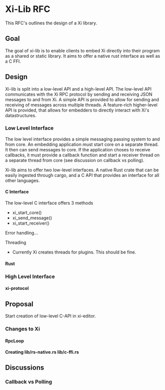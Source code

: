# Xi-Lib RFC

This RFC's outlines the design of a Xi library.
## Goal
The goal of xi-lib is to enable clients to embed Xi directly into their program as a shared or static library. It aims
to offer a native rust interface as well as a C FFI.

## Design
Xi-lib is split into a low-level API and a high-level API. The low-level API communicates with the Xi RPC protocol by
sending and receiving JSON messages to and from Xi. A simple API is provided to allow for sending and receiving of
messages across multiple threads. A feature-rich higher-level API is provided, that allows for embedders to directly
interact with Xi's datastructures.

### Low Level Interface
The low level interface provides a simple messaging passing system to and from core. An embedding application must
start core on a separate thread. It then can send messages to core. If the application choses to receive callbacks, it
must provide a callback function and start a receiver thread on a separate thread from core (see discussion on
callback vs polling).

Xi-lib aims to offer two low-level interfaces. A native Rust crate that can be easily ingested through cargo,
and a C API that provides an interface for all other languages.

#### C Interface
The low-level C interface offers 3 methods
	
- xi_start_core()
- xi_send_message()
- xi_start_receiver()

Error handling...

Threading
 - Currently Xi creates threads for plugins. This should be fine.
 
#### Rust

### High Level Interface
#### xi-protocol

## Proposal
Start creation of low-level C-API in xi-editor.
### Changes to Xi
#### RpcLoop
#### Creating lib/rs-native.rs lib/c-ffi.rs

## Discussions
### Callback vs Polling